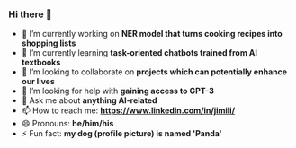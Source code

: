 ### Hi there 👋
- 🔭 I’m currently working on **NER model that turns cooking recipes into shopping lists**
- 🌱 I’m currently learning **task-oriented chatbots trained from AI textbooks**
- 👯 I’m looking to collaborate on **projects which can potentially enhance our lives**
- 🤔 I’m looking for help with **gaining access to GPT-3**
- 💬 Ask me about **anything AI-related**
- 📫 How to reach me: **https://www.linkedin.com/in/jimili/**
- 😄 Pronouns: **he/him/his**
- ⚡ Fun fact: **my dog (profile picture) is named 'Panda'**
